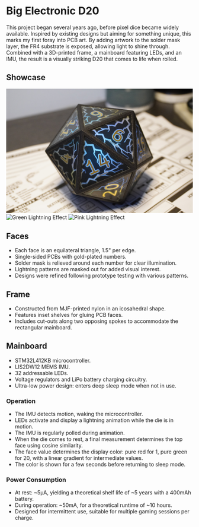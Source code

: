 # Big Electronic D20

This project began several years ago, before pixel dice became widely available. Inspired by existing designs but aiming for something unique, this marks my first foray into PCB art. By adding artwork to the solder mask layer, the FR4 substrate is exposed, allowing light to shine through. Combined with a 3D-printed frame, a mainboard featuring LEDs, and an IMU, the result is a visually striking D20 that comes to life when rolled.

## Showcase

![Atop a Character Sheet](Images/DSC00443_small.JPG)
![Green Lightning Effect](Images/DSC00438_small.JPG)
![Pink Lightning Effect](Images/DSC00437_small.JPG)

## Faces

- Each face is an equilateral triangle, 1.5" per edge.
- Single-sided PCBs with gold-plated numbers.
- Solder mask is relieved around each number for clear illumination.
- Lightning patterns are masked out for added visual interest.
- Designs were refined following prototype testing with various patterns.

## Frame

- Constructed from MJF-printed nylon in an icosahedral shape.
- Features inset shelves for gluing PCB faces.
- Includes cut-outs along two opposing spokes to accommodate the rectangular mainboard.

## Mainboard

- STM32L412KB microcontroller.
- LIS2DW12 MEMS IMU.
- 32 addressable LEDs.
- Voltage regulators and LiPo battery charging circuitry.
- Ultra-low power design: enters deep sleep mode when not in use.

### Operation

- The IMU detects motion, waking the microcontroller.
- LEDs activate and display a lightning animation while the die is in motion.
- The IMU is regularly polled during animation.
- When the die comes to rest, a final measurement determines the top face using cosine similarity.
- The face value determines the display color: pure red for 1, pure green for 20, with a linear gradient for intermediate values.
- The color is shown for a few seconds before returning to sleep mode.

### Power Consumption

- At rest: ~5μA, yielding a theoretical shelf life of ~5 years with a 400mAh battery.
- During operation: ~50mA, for a theoretical runtime of ~10 hours.
- Designed for intermittent use, suitable for multiple gaming sessions per charge.
